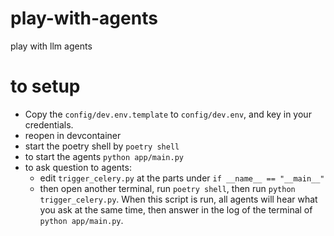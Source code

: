 # play-with-agents
play with llm agents

# to setup

* Copy the `config/dev.env.template` to `config/dev.env`, and key in your credentials.
* reopen in devcontainer
* start the poetry shell by `poetry shell`
* to start the agents `python app/main.py`
* to ask question to agents:
    * edit `trigger_celery.py` at the parts under `if __name__ == "__main__"` 
    * then open another terminal, run `poetry shell`, then run `python trigger_celery.py`. When this script is run, all agents will hear what you ask at the same time, then answer in the log of the terminal of `python app/main.py`.
